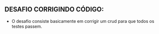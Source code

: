 ## DESAFIO CORRIGINDO CÓDIGO:

- O desafio consiste basicamente em corrigir um crud para que todos os testes passem.